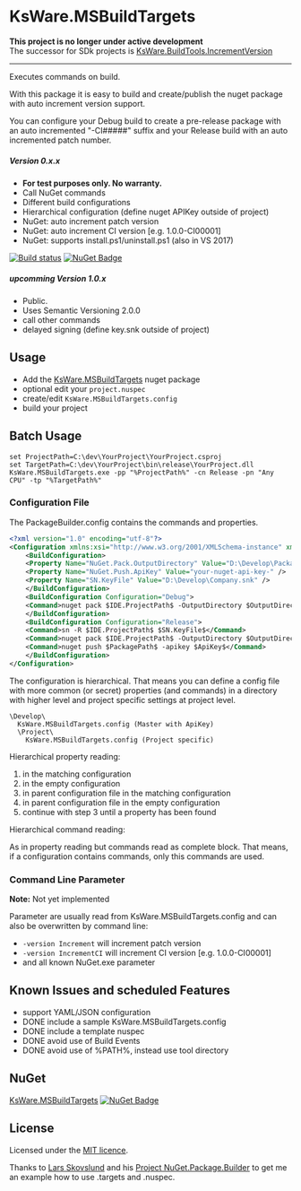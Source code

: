 ﻿# KsWare.MSBuildTargets

**This project is no longer under active development**  
The successor for SDk projects is [KsWare.BuildTools.IncrementVersion](https://github.com/SchreinerK/KsWare.BuildTools.IncrementVersion)
<hr/>

Executes commands on build. 

With this package it is easy to build and create/publish the nuget package with auto increment version support.

You can configure your Debug build to create a pre-release package with an auto incremented "-CI#####" suffix 
and your Release build with an auto incremented patch number.

##### Version 0.x.x
 - **For test purposes only. No warranty.**
 - Call NuGet commands
 - Different build configurations
 - Hierarchical configuration (define nuget APIKey outside of project)
 - NuGet: auto increment patch version
 - NuGet: auto increment CI version [e.g. 1.0.0-CI00001]
 - NuGet: supports install.ps1/uninstall.ps1 (also in VS 2017)

[![Build status](https://ci.appveyor.com/api/projects/status/rn94sivofrvc3uvf/branch/master?svg=true)](https://ci.appveyor.com/project/SchreinerK/ksware-msbuildtargets/branch/master)
[![NuGet Badge](https://buildstats.info/nuget/KsWare.MSBuildTargets)](https://www.nuget.org/packages/KsWare.MSBuildTargets/)

##### *upcomming* Version 1.0.x
 - Public. 
 - Uses Semantic Versioning 2.0.0
 - call other commands
 - delayed signing (define key.snk outside of project)

## Usage

- Add the [KsWare.MSBuildTargets](https://www.nuget.org/packages/KsWare.MSBuildTargets/) nuget package
- optional edit your `project.nuspec`
- create/edit `KsWare.MSBuildTargets.config`
- build your project

## Batch Usage

```batch
set ProjectPath=C:\dev\YourProject\YourProject.csproj
set TargetPath=C:\dev\YourProject\bin\release\YourProject.dll
KsWare.MSBuildTargets.exe -pp "%ProjectPath%" -cn Release -pn "Any CPU" -tp "%TargetPath%"
```
### Configuration File

The PackageBuilder.config contains the commands and properties.
```xml
<?xml version="1.0" encoding="utf-8"?>
<Configuration xmlns:xsi="http://www.w3.org/2001/XMLSchema-instance" xmlns:xsd="http://www.w3.org/2001/XMLSchema" FileVersion="1.0">
    <BuildConfiguration>
    <Property Name="NuGet.Pack.OutputDirectory" Value="D:\Develop\Packages" />
    <Property Name="NuGet.Push.ApiKey" Value="your-nuget-api-key-" />
    <Property Name="SN.KeyFile" Value="D:\Develop\Company.snk" />
    </BuildConfiguration>
    <BuildConfiguration Configuration="Debug">
    <Command>nuget pack $IDE.ProjectPath$ -OutputDirectory $OutputDirectory$ -version $IncrementCI$</Command>
    </BuildConfiguration>
    <BuildConfiguration Configuration="Release">
    <Command>sn -R $IDE.ProjectPath$ $SN.KeyFile$</Command>
    <Command>nuget pack $IDE.ProjectPath$ -OutputDirectory $OutputDirectory$ -version $IncrementPatch$</Command>
    <Command>nuget push $PackagePath$ -apikey $ApiKey$</Command>
    </BuildConfiguration>
</Configuration>
```
The configuration is hierarchical. That means you can define a config file with more common (or secret) properties (and commands) in a directory with higher level and project specific settings at project level.
```
\Develop\  
  KsWare.MSBuildTargets.config (Master with ApiKey)
  \Project\  
    KsWare.MSBuildTargets.config (Project specific)
```
Hierarchical property reading:  
1. in the matching configuration
2. in the empty configuration
3. in parent configuration file in the matching configuration
4. in parent configuration file in the empty configuration
5. continue with step 3 until a property has been found

Hierarchical command reading: 

As in property reading but commands read as complete block. That means, if a configuration contains commands, only this commands are used.

### Command Line Parameter

**Note:** Not yet implemented

Parameter are usually read from KsWare.MSBuildTargets.config and can also be overwritten by command line:


 - `-version Increment` will increment patch version
 - `-version IncrementCI` will increment CI version [e.g. 1.0.0-CI00001]
 - and all known NuGet.exe parameter

## Known Issues and scheduled Features

 - support YAML/JSON configuration
 - DONE include a sample KsWare.MSBuildTargets.config
 - DONE include a template nuspec
 - DONE avoid use of Build Events
 - DONE avoid use of %PATH%, instead use tool directory

## NuGet

[KsWare.MSBuildTargets](https://www.nuget.org/packages/KsWare.MSBuildTargets/) 
[![NuGet Badge](https://buildstats.info/nuget/KsWare.MSBuildTargets)](https://www.nuget.org/packages/KsWare.MSBuildTargets/)


## License

Licensed under the [MIT licence](https://raw.githubusercontent.com/KsWare/KsWare.MSBuildTargets/licence).

Thanks to [Lars Skovslund](https://github.com/LarsSkovslund) and his [Project NuGet.Package.Builder](https://github.com/LarsSkovslund/NuGet.Package.Builder) to get me an example how to use .targets and .nuspec. 